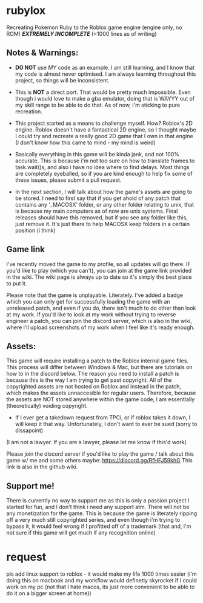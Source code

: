 # rubylox
Recreating Pokemon Ruby to the Roblox game engine (engine only, no ROM)
***EXTREMELY INCOMPLETE*** (<1000 lines as of writing)

## Notes & Warnings:
 - **DO NOT** use *MY* code as an example. I am still learning, and I know that my code is almost never optimised.
I am always learning throughout this project, so things will be inconsistent.

 - This is **NOT** a direct port. That would be pretty much impossible. Even though i would love to make a gba emulator, doing that is WAYYY out of my skill range to be able to do that. As of now, i'm sticking to pure recreation. 

 - This project started as a means to challenge myself. How? Roblox's 2D engine. Roblox doesn't have a fantastical 2D engine, so I thought maybe I could try and recreate a really good 2D game that I own in that engine (I don't know how this came to mind - my mind is weird)

 - Basically everything in this game will be kinda jank, and not 100% accurate. This is because i'm not too sure on how to translate frames to task.wait()s, and also i have no idea where to find delays. Most things are completely eyeballed, so if you are kind enough to help fix some of these issues, please submit a pull request.

 - In the next section, I will talk about how the game's assets are going to be stored. I need to first say that if you get ahold of any patch that contains any '_MACOSX' folder, or any other folder relating to unix, that is because my main computers as of now are unix systems. Final releases should have this removed, but if you see any folder like this, just remove it. It's just there to help MACOSX keep folders in a certain position (i think)

## Game link
I've recently moved the game to my profile, so all updates will go there.
IF you'd like to play (which you can't), you can join at the game link provided in the wiki. The wiki page is always up to date so it's simply the best place to put it.

Please note that the game is unplayable. Literately. I've added a badge which you can only get for successfully loading the game with an unreleased patch, and even if you do, there isn't much to do other than look at my work. If you'd like to look at my work without trying to reverse engineer a patch, you can join the discord server, which is also in the wiki, where i'll upload screenshots of my work when I feel like it's ready enough.

## Assets:
This game will require installing a patch to the Roblox internal game files. This process will differ between Windows & Mac, but there are tutorials on how to in the discord below.
The reason you need to install a patch is because this is the way I am trying to get past copyright. All of the copyrighted assets are not hosted on Roblox and instead in the patch, which makes the assets unnaccesible for regular users. Therefore, because the assets are NOT stored anywhere within the game code, I am essentially (theoretically) voiding copyright.

 - If I ever get a takedown request from TPCi, or if roblox takes it down, I will keep it that way. Unfortunately, I don't want to ever be sued (sorry to dissapoint)

(I am not a lawyer. If you are a lawyer, please let me know if this'd work)

Please join the discord server if you'd like to play the game / talk about this game w/ me and some others maybe:
https://discord.gg/RfHFJ59khG
This link is also in the github wiki.

## Support me!
There is currently no way to support me as this is only a passion project I started for fun, and I don't think i need any support atm.
There will not be any monetization for the game. This is because the game is literately ripping off a very much still copyrighted series, and even though i'm trying to bypass it, it would feel wrong if I profitted off of a trademark (that and, i'm not sure if this game will get much if any recognition online)



# request
pls add linux support to roblox - it would make my life 1000 times easier (i'm doing this on macbook and my workflow would definetly skyrocket if I could work on my pc (not that I hate macos, its just more convenient to be able to do it on a bigger screen at home))
